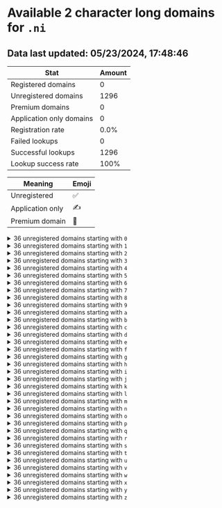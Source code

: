 # Available 2 character long domains for `.ni`

## Data last updated: 05/23/2024, 17:48:46

|Stat|Amount|
|--|--|
|Registered domains|0|
|Unregistered domains|1296|
|Premium domains|0|
|Application only domains|0|
|Registration rate|0.0%|
|Failed lookups|0|
|Successful lookups|1296|
|Lookup success rate|100%|


|Meaning|Emoji|
|--|--|
|Unregistered|:white_check_mark:|
|Application only|:writing_hand:|
|Premium domain|:gem:|

<details>
<summary>36 unregistered domains starting with <bold><code>0</code></bold></summary>

|Type|Domain|
|--|--|
|:white_check_mark:|`00.ni`|
|:white_check_mark:|`01.ni`|
|:white_check_mark:|`02.ni`|
|:white_check_mark:|`03.ni`|
|:white_check_mark:|`04.ni`|
|:white_check_mark:|`05.ni`|
|:white_check_mark:|`06.ni`|
|:white_check_mark:|`07.ni`|
|:white_check_mark:|`08.ni`|
|:white_check_mark:|`09.ni`|
|:white_check_mark:|`0a.ni`|
|:white_check_mark:|`0b.ni`|
|:white_check_mark:|`0c.ni`|
|:white_check_mark:|`0d.ni`|
|:white_check_mark:|`0e.ni`|
|:white_check_mark:|`0f.ni`|
|:white_check_mark:|`0g.ni`|
|:white_check_mark:|`0h.ni`|
|:white_check_mark:|`0i.ni`|
|:white_check_mark:|`0j.ni`|
|:white_check_mark:|`0k.ni`|
|:white_check_mark:|`0l.ni`|
|:white_check_mark:|`0m.ni`|
|:white_check_mark:|`0n.ni`|
|:white_check_mark:|`0o.ni`|
|:white_check_mark:|`0p.ni`|
|:white_check_mark:|`0q.ni`|
|:white_check_mark:|`0r.ni`|
|:white_check_mark:|`0s.ni`|
|:white_check_mark:|`0t.ni`|
|:white_check_mark:|`0u.ni`|
|:white_check_mark:|`0v.ni`|
|:white_check_mark:|`0w.ni`|
|:white_check_mark:|`0x.ni`|
|:white_check_mark:|`0y.ni`|
|:white_check_mark:|`0z.ni`|
</details>
<details>
<summary>36 unregistered domains starting with <bold><code>1</code></bold></summary>

|Type|Domain|
|--|--|
|:white_check_mark:|`10.ni`|
|:white_check_mark:|`11.ni`|
|:white_check_mark:|`12.ni`|
|:white_check_mark:|`13.ni`|
|:white_check_mark:|`14.ni`|
|:white_check_mark:|`15.ni`|
|:white_check_mark:|`16.ni`|
|:white_check_mark:|`17.ni`|
|:white_check_mark:|`18.ni`|
|:white_check_mark:|`19.ni`|
|:white_check_mark:|`1a.ni`|
|:white_check_mark:|`1b.ni`|
|:white_check_mark:|`1c.ni`|
|:white_check_mark:|`1d.ni`|
|:white_check_mark:|`1e.ni`|
|:white_check_mark:|`1f.ni`|
|:white_check_mark:|`1g.ni`|
|:white_check_mark:|`1h.ni`|
|:white_check_mark:|`1i.ni`|
|:white_check_mark:|`1j.ni`|
|:white_check_mark:|`1k.ni`|
|:white_check_mark:|`1l.ni`|
|:white_check_mark:|`1m.ni`|
|:white_check_mark:|`1n.ni`|
|:white_check_mark:|`1o.ni`|
|:white_check_mark:|`1p.ni`|
|:white_check_mark:|`1q.ni`|
|:white_check_mark:|`1r.ni`|
|:white_check_mark:|`1s.ni`|
|:white_check_mark:|`1t.ni`|
|:white_check_mark:|`1u.ni`|
|:white_check_mark:|`1v.ni`|
|:white_check_mark:|`1w.ni`|
|:white_check_mark:|`1x.ni`|
|:white_check_mark:|`1y.ni`|
|:white_check_mark:|`1z.ni`|
</details>
<details>
<summary>36 unregistered domains starting with <bold><code>2</code></bold></summary>

|Type|Domain|
|--|--|
|:white_check_mark:|`20.ni`|
|:white_check_mark:|`21.ni`|
|:white_check_mark:|`22.ni`|
|:white_check_mark:|`23.ni`|
|:white_check_mark:|`24.ni`|
|:white_check_mark:|`25.ni`|
|:white_check_mark:|`26.ni`|
|:white_check_mark:|`27.ni`|
|:white_check_mark:|`28.ni`|
|:white_check_mark:|`29.ni`|
|:white_check_mark:|`2a.ni`|
|:white_check_mark:|`2b.ni`|
|:white_check_mark:|`2c.ni`|
|:white_check_mark:|`2d.ni`|
|:white_check_mark:|`2e.ni`|
|:white_check_mark:|`2f.ni`|
|:white_check_mark:|`2g.ni`|
|:white_check_mark:|`2h.ni`|
|:white_check_mark:|`2i.ni`|
|:white_check_mark:|`2j.ni`|
|:white_check_mark:|`2k.ni`|
|:white_check_mark:|`2l.ni`|
|:white_check_mark:|`2m.ni`|
|:white_check_mark:|`2n.ni`|
|:white_check_mark:|`2o.ni`|
|:white_check_mark:|`2p.ni`|
|:white_check_mark:|`2q.ni`|
|:white_check_mark:|`2r.ni`|
|:white_check_mark:|`2s.ni`|
|:white_check_mark:|`2t.ni`|
|:white_check_mark:|`2u.ni`|
|:white_check_mark:|`2v.ni`|
|:white_check_mark:|`2w.ni`|
|:white_check_mark:|`2x.ni`|
|:white_check_mark:|`2y.ni`|
|:white_check_mark:|`2z.ni`|
</details>
<details>
<summary>36 unregistered domains starting with <bold><code>3</code></bold></summary>

|Type|Domain|
|--|--|
|:white_check_mark:|`30.ni`|
|:white_check_mark:|`31.ni`|
|:white_check_mark:|`32.ni`|
|:white_check_mark:|`33.ni`|
|:white_check_mark:|`34.ni`|
|:white_check_mark:|`35.ni`|
|:white_check_mark:|`36.ni`|
|:white_check_mark:|`37.ni`|
|:white_check_mark:|`38.ni`|
|:white_check_mark:|`39.ni`|
|:white_check_mark:|`3a.ni`|
|:white_check_mark:|`3b.ni`|
|:white_check_mark:|`3c.ni`|
|:white_check_mark:|`3d.ni`|
|:white_check_mark:|`3e.ni`|
|:white_check_mark:|`3f.ni`|
|:white_check_mark:|`3g.ni`|
|:white_check_mark:|`3h.ni`|
|:white_check_mark:|`3i.ni`|
|:white_check_mark:|`3j.ni`|
|:white_check_mark:|`3k.ni`|
|:white_check_mark:|`3l.ni`|
|:white_check_mark:|`3m.ni`|
|:white_check_mark:|`3n.ni`|
|:white_check_mark:|`3o.ni`|
|:white_check_mark:|`3p.ni`|
|:white_check_mark:|`3q.ni`|
|:white_check_mark:|`3r.ni`|
|:white_check_mark:|`3s.ni`|
|:white_check_mark:|`3t.ni`|
|:white_check_mark:|`3u.ni`|
|:white_check_mark:|`3v.ni`|
|:white_check_mark:|`3w.ni`|
|:white_check_mark:|`3x.ni`|
|:white_check_mark:|`3y.ni`|
|:white_check_mark:|`3z.ni`|
</details>
<details>
<summary>36 unregistered domains starting with <bold><code>4</code></bold></summary>

|Type|Domain|
|--|--|
|:white_check_mark:|`40.ni`|
|:white_check_mark:|`41.ni`|
|:white_check_mark:|`42.ni`|
|:white_check_mark:|`43.ni`|
|:white_check_mark:|`44.ni`|
|:white_check_mark:|`45.ni`|
|:white_check_mark:|`46.ni`|
|:white_check_mark:|`47.ni`|
|:white_check_mark:|`48.ni`|
|:white_check_mark:|`49.ni`|
|:white_check_mark:|`4a.ni`|
|:white_check_mark:|`4b.ni`|
|:white_check_mark:|`4c.ni`|
|:white_check_mark:|`4d.ni`|
|:white_check_mark:|`4e.ni`|
|:white_check_mark:|`4f.ni`|
|:white_check_mark:|`4g.ni`|
|:white_check_mark:|`4h.ni`|
|:white_check_mark:|`4i.ni`|
|:white_check_mark:|`4j.ni`|
|:white_check_mark:|`4k.ni`|
|:white_check_mark:|`4l.ni`|
|:white_check_mark:|`4m.ni`|
|:white_check_mark:|`4n.ni`|
|:white_check_mark:|`4o.ni`|
|:white_check_mark:|`4p.ni`|
|:white_check_mark:|`4q.ni`|
|:white_check_mark:|`4r.ni`|
|:white_check_mark:|`4s.ni`|
|:white_check_mark:|`4t.ni`|
|:white_check_mark:|`4u.ni`|
|:white_check_mark:|`4v.ni`|
|:white_check_mark:|`4w.ni`|
|:white_check_mark:|`4x.ni`|
|:white_check_mark:|`4y.ni`|
|:white_check_mark:|`4z.ni`|
</details>
<details>
<summary>36 unregistered domains starting with <bold><code>5</code></bold></summary>

|Type|Domain|
|--|--|
|:white_check_mark:|`50.ni`|
|:white_check_mark:|`51.ni`|
|:white_check_mark:|`52.ni`|
|:white_check_mark:|`53.ni`|
|:white_check_mark:|`54.ni`|
|:white_check_mark:|`55.ni`|
|:white_check_mark:|`56.ni`|
|:white_check_mark:|`57.ni`|
|:white_check_mark:|`58.ni`|
|:white_check_mark:|`59.ni`|
|:white_check_mark:|`5a.ni`|
|:white_check_mark:|`5b.ni`|
|:white_check_mark:|`5c.ni`|
|:white_check_mark:|`5d.ni`|
|:white_check_mark:|`5e.ni`|
|:white_check_mark:|`5f.ni`|
|:white_check_mark:|`5g.ni`|
|:white_check_mark:|`5h.ni`|
|:white_check_mark:|`5i.ni`|
|:white_check_mark:|`5j.ni`|
|:white_check_mark:|`5k.ni`|
|:white_check_mark:|`5l.ni`|
|:white_check_mark:|`5m.ni`|
|:white_check_mark:|`5n.ni`|
|:white_check_mark:|`5o.ni`|
|:white_check_mark:|`5p.ni`|
|:white_check_mark:|`5q.ni`|
|:white_check_mark:|`5r.ni`|
|:white_check_mark:|`5s.ni`|
|:white_check_mark:|`5t.ni`|
|:white_check_mark:|`5u.ni`|
|:white_check_mark:|`5v.ni`|
|:white_check_mark:|`5w.ni`|
|:white_check_mark:|`5x.ni`|
|:white_check_mark:|`5y.ni`|
|:white_check_mark:|`5z.ni`|
</details>
<details>
<summary>36 unregistered domains starting with <bold><code>6</code></bold></summary>

|Type|Domain|
|--|--|
|:white_check_mark:|`60.ni`|
|:white_check_mark:|`61.ni`|
|:white_check_mark:|`62.ni`|
|:white_check_mark:|`63.ni`|
|:white_check_mark:|`64.ni`|
|:white_check_mark:|`65.ni`|
|:white_check_mark:|`66.ni`|
|:white_check_mark:|`67.ni`|
|:white_check_mark:|`68.ni`|
|:white_check_mark:|`69.ni`|
|:white_check_mark:|`6a.ni`|
|:white_check_mark:|`6b.ni`|
|:white_check_mark:|`6c.ni`|
|:white_check_mark:|`6d.ni`|
|:white_check_mark:|`6e.ni`|
|:white_check_mark:|`6f.ni`|
|:white_check_mark:|`6g.ni`|
|:white_check_mark:|`6h.ni`|
|:white_check_mark:|`6i.ni`|
|:white_check_mark:|`6j.ni`|
|:white_check_mark:|`6k.ni`|
|:white_check_mark:|`6l.ni`|
|:white_check_mark:|`6m.ni`|
|:white_check_mark:|`6n.ni`|
|:white_check_mark:|`6o.ni`|
|:white_check_mark:|`6p.ni`|
|:white_check_mark:|`6q.ni`|
|:white_check_mark:|`6r.ni`|
|:white_check_mark:|`6s.ni`|
|:white_check_mark:|`6t.ni`|
|:white_check_mark:|`6u.ni`|
|:white_check_mark:|`6v.ni`|
|:white_check_mark:|`6w.ni`|
|:white_check_mark:|`6x.ni`|
|:white_check_mark:|`6y.ni`|
|:white_check_mark:|`6z.ni`|
</details>
<details>
<summary>36 unregistered domains starting with <bold><code>7</code></bold></summary>

|Type|Domain|
|--|--|
|:white_check_mark:|`70.ni`|
|:white_check_mark:|`71.ni`|
|:white_check_mark:|`72.ni`|
|:white_check_mark:|`73.ni`|
|:white_check_mark:|`74.ni`|
|:white_check_mark:|`75.ni`|
|:white_check_mark:|`76.ni`|
|:white_check_mark:|`77.ni`|
|:white_check_mark:|`78.ni`|
|:white_check_mark:|`79.ni`|
|:white_check_mark:|`7a.ni`|
|:white_check_mark:|`7b.ni`|
|:white_check_mark:|`7c.ni`|
|:white_check_mark:|`7d.ni`|
|:white_check_mark:|`7e.ni`|
|:white_check_mark:|`7f.ni`|
|:white_check_mark:|`7g.ni`|
|:white_check_mark:|`7h.ni`|
|:white_check_mark:|`7i.ni`|
|:white_check_mark:|`7j.ni`|
|:white_check_mark:|`7k.ni`|
|:white_check_mark:|`7l.ni`|
|:white_check_mark:|`7m.ni`|
|:white_check_mark:|`7n.ni`|
|:white_check_mark:|`7o.ni`|
|:white_check_mark:|`7p.ni`|
|:white_check_mark:|`7q.ni`|
|:white_check_mark:|`7r.ni`|
|:white_check_mark:|`7s.ni`|
|:white_check_mark:|`7t.ni`|
|:white_check_mark:|`7u.ni`|
|:white_check_mark:|`7v.ni`|
|:white_check_mark:|`7w.ni`|
|:white_check_mark:|`7x.ni`|
|:white_check_mark:|`7y.ni`|
|:white_check_mark:|`7z.ni`|
</details>
<details>
<summary>36 unregistered domains starting with <bold><code>8</code></bold></summary>

|Type|Domain|
|--|--|
|:white_check_mark:|`80.ni`|
|:white_check_mark:|`81.ni`|
|:white_check_mark:|`82.ni`|
|:white_check_mark:|`83.ni`|
|:white_check_mark:|`84.ni`|
|:white_check_mark:|`85.ni`|
|:white_check_mark:|`86.ni`|
|:white_check_mark:|`87.ni`|
|:white_check_mark:|`88.ni`|
|:white_check_mark:|`89.ni`|
|:white_check_mark:|`8a.ni`|
|:white_check_mark:|`8b.ni`|
|:white_check_mark:|`8c.ni`|
|:white_check_mark:|`8d.ni`|
|:white_check_mark:|`8e.ni`|
|:white_check_mark:|`8f.ni`|
|:white_check_mark:|`8g.ni`|
|:white_check_mark:|`8h.ni`|
|:white_check_mark:|`8i.ni`|
|:white_check_mark:|`8j.ni`|
|:white_check_mark:|`8k.ni`|
|:white_check_mark:|`8l.ni`|
|:white_check_mark:|`8m.ni`|
|:white_check_mark:|`8n.ni`|
|:white_check_mark:|`8o.ni`|
|:white_check_mark:|`8p.ni`|
|:white_check_mark:|`8q.ni`|
|:white_check_mark:|`8r.ni`|
|:white_check_mark:|`8s.ni`|
|:white_check_mark:|`8t.ni`|
|:white_check_mark:|`8u.ni`|
|:white_check_mark:|`8v.ni`|
|:white_check_mark:|`8w.ni`|
|:white_check_mark:|`8x.ni`|
|:white_check_mark:|`8y.ni`|
|:white_check_mark:|`8z.ni`|
</details>
<details>
<summary>36 unregistered domains starting with <bold><code>9</code></bold></summary>

|Type|Domain|
|--|--|
|:white_check_mark:|`90.ni`|
|:white_check_mark:|`91.ni`|
|:white_check_mark:|`92.ni`|
|:white_check_mark:|`93.ni`|
|:white_check_mark:|`94.ni`|
|:white_check_mark:|`95.ni`|
|:white_check_mark:|`96.ni`|
|:white_check_mark:|`97.ni`|
|:white_check_mark:|`98.ni`|
|:white_check_mark:|`99.ni`|
|:white_check_mark:|`9a.ni`|
|:white_check_mark:|`9b.ni`|
|:white_check_mark:|`9c.ni`|
|:white_check_mark:|`9d.ni`|
|:white_check_mark:|`9e.ni`|
|:white_check_mark:|`9f.ni`|
|:white_check_mark:|`9g.ni`|
|:white_check_mark:|`9h.ni`|
|:white_check_mark:|`9i.ni`|
|:white_check_mark:|`9j.ni`|
|:white_check_mark:|`9k.ni`|
|:white_check_mark:|`9l.ni`|
|:white_check_mark:|`9m.ni`|
|:white_check_mark:|`9n.ni`|
|:white_check_mark:|`9o.ni`|
|:white_check_mark:|`9p.ni`|
|:white_check_mark:|`9q.ni`|
|:white_check_mark:|`9r.ni`|
|:white_check_mark:|`9s.ni`|
|:white_check_mark:|`9t.ni`|
|:white_check_mark:|`9u.ni`|
|:white_check_mark:|`9v.ni`|
|:white_check_mark:|`9w.ni`|
|:white_check_mark:|`9x.ni`|
|:white_check_mark:|`9y.ni`|
|:white_check_mark:|`9z.ni`|
</details>
<details>
<summary>36 unregistered domains starting with <bold><code>a</code></bold></summary>

|Type|Domain|
|--|--|
|:white_check_mark:|`a0.ni`|
|:white_check_mark:|`a1.ni`|
|:white_check_mark:|`a2.ni`|
|:white_check_mark:|`a3.ni`|
|:white_check_mark:|`a4.ni`|
|:white_check_mark:|`a5.ni`|
|:white_check_mark:|`a6.ni`|
|:white_check_mark:|`a7.ni`|
|:white_check_mark:|`a8.ni`|
|:white_check_mark:|`a9.ni`|
|:white_check_mark:|`aa.ni`|
|:white_check_mark:|`ab.ni`|
|:white_check_mark:|`ac.ni`|
|:white_check_mark:|`ad.ni`|
|:white_check_mark:|`ae.ni`|
|:white_check_mark:|`af.ni`|
|:white_check_mark:|`ag.ni`|
|:white_check_mark:|`ah.ni`|
|:white_check_mark:|`ai.ni`|
|:white_check_mark:|`aj.ni`|
|:white_check_mark:|`ak.ni`|
|:white_check_mark:|`al.ni`|
|:white_check_mark:|`am.ni`|
|:white_check_mark:|`an.ni`|
|:white_check_mark:|`ao.ni`|
|:white_check_mark:|`ap.ni`|
|:white_check_mark:|`aq.ni`|
|:white_check_mark:|`ar.ni`|
|:white_check_mark:|`as.ni`|
|:white_check_mark:|`at.ni`|
|:white_check_mark:|`au.ni`|
|:white_check_mark:|`av.ni`|
|:white_check_mark:|`aw.ni`|
|:white_check_mark:|`ax.ni`|
|:white_check_mark:|`ay.ni`|
|:white_check_mark:|`az.ni`|
</details>
<details>
<summary>36 unregistered domains starting with <bold><code>b</code></bold></summary>

|Type|Domain|
|--|--|
|:white_check_mark:|`b0.ni`|
|:white_check_mark:|`b1.ni`|
|:white_check_mark:|`b2.ni`|
|:white_check_mark:|`b3.ni`|
|:white_check_mark:|`b4.ni`|
|:white_check_mark:|`b5.ni`|
|:white_check_mark:|`b6.ni`|
|:white_check_mark:|`b7.ni`|
|:white_check_mark:|`b8.ni`|
|:white_check_mark:|`b9.ni`|
|:white_check_mark:|`ba.ni`|
|:white_check_mark:|`bb.ni`|
|:white_check_mark:|`bc.ni`|
|:white_check_mark:|`bd.ni`|
|:white_check_mark:|`be.ni`|
|:white_check_mark:|`bf.ni`|
|:white_check_mark:|`bg.ni`|
|:white_check_mark:|`bh.ni`|
|:white_check_mark:|`bi.ni`|
|:white_check_mark:|`bj.ni`|
|:white_check_mark:|`bk.ni`|
|:white_check_mark:|`bl.ni`|
|:white_check_mark:|`bm.ni`|
|:white_check_mark:|`bn.ni`|
|:white_check_mark:|`bo.ni`|
|:white_check_mark:|`bp.ni`|
|:white_check_mark:|`bq.ni`|
|:white_check_mark:|`br.ni`|
|:white_check_mark:|`bs.ni`|
|:white_check_mark:|`bt.ni`|
|:white_check_mark:|`bu.ni`|
|:white_check_mark:|`bv.ni`|
|:white_check_mark:|`bw.ni`|
|:white_check_mark:|`bx.ni`|
|:white_check_mark:|`by.ni`|
|:white_check_mark:|`bz.ni`|
</details>
<details>
<summary>36 unregistered domains starting with <bold><code>c</code></bold></summary>

|Type|Domain|
|--|--|
|:white_check_mark:|`c0.ni`|
|:white_check_mark:|`c1.ni`|
|:white_check_mark:|`c2.ni`|
|:white_check_mark:|`c3.ni`|
|:white_check_mark:|`c4.ni`|
|:white_check_mark:|`c5.ni`|
|:white_check_mark:|`c6.ni`|
|:white_check_mark:|`c7.ni`|
|:white_check_mark:|`c8.ni`|
|:white_check_mark:|`c9.ni`|
|:white_check_mark:|`ca.ni`|
|:white_check_mark:|`cb.ni`|
|:white_check_mark:|`cc.ni`|
|:white_check_mark:|`cd.ni`|
|:white_check_mark:|`ce.ni`|
|:white_check_mark:|`cf.ni`|
|:white_check_mark:|`cg.ni`|
|:white_check_mark:|`ch.ni`|
|:white_check_mark:|`ci.ni`|
|:white_check_mark:|`cj.ni`|
|:white_check_mark:|`ck.ni`|
|:white_check_mark:|`cl.ni`|
|:white_check_mark:|`cm.ni`|
|:white_check_mark:|`cn.ni`|
|:white_check_mark:|`co.ni`|
|:white_check_mark:|`cp.ni`|
|:white_check_mark:|`cq.ni`|
|:white_check_mark:|`cr.ni`|
|:white_check_mark:|`cs.ni`|
|:white_check_mark:|`ct.ni`|
|:white_check_mark:|`cu.ni`|
|:white_check_mark:|`cv.ni`|
|:white_check_mark:|`cw.ni`|
|:white_check_mark:|`cx.ni`|
|:white_check_mark:|`cy.ni`|
|:white_check_mark:|`cz.ni`|
</details>
<details>
<summary>36 unregistered domains starting with <bold><code>d</code></bold></summary>

|Type|Domain|
|--|--|
|:white_check_mark:|`d0.ni`|
|:white_check_mark:|`d1.ni`|
|:white_check_mark:|`d2.ni`|
|:white_check_mark:|`d3.ni`|
|:white_check_mark:|`d4.ni`|
|:white_check_mark:|`d5.ni`|
|:white_check_mark:|`d6.ni`|
|:white_check_mark:|`d7.ni`|
|:white_check_mark:|`d8.ni`|
|:white_check_mark:|`d9.ni`|
|:white_check_mark:|`da.ni`|
|:white_check_mark:|`db.ni`|
|:white_check_mark:|`dc.ni`|
|:white_check_mark:|`dd.ni`|
|:white_check_mark:|`de.ni`|
|:white_check_mark:|`df.ni`|
|:white_check_mark:|`dg.ni`|
|:white_check_mark:|`dh.ni`|
|:white_check_mark:|`di.ni`|
|:white_check_mark:|`dj.ni`|
|:white_check_mark:|`dk.ni`|
|:white_check_mark:|`dl.ni`|
|:white_check_mark:|`dm.ni`|
|:white_check_mark:|`dn.ni`|
|:white_check_mark:|`do.ni`|
|:white_check_mark:|`dp.ni`|
|:white_check_mark:|`dq.ni`|
|:white_check_mark:|`dr.ni`|
|:white_check_mark:|`ds.ni`|
|:white_check_mark:|`dt.ni`|
|:white_check_mark:|`du.ni`|
|:white_check_mark:|`dv.ni`|
|:white_check_mark:|`dw.ni`|
|:white_check_mark:|`dx.ni`|
|:white_check_mark:|`dy.ni`|
|:white_check_mark:|`dz.ni`|
</details>
<details>
<summary>36 unregistered domains starting with <bold><code>e</code></bold></summary>

|Type|Domain|
|--|--|
|:white_check_mark:|`e0.ni`|
|:white_check_mark:|`e1.ni`|
|:white_check_mark:|`e2.ni`|
|:white_check_mark:|`e3.ni`|
|:white_check_mark:|`e4.ni`|
|:white_check_mark:|`e5.ni`|
|:white_check_mark:|`e6.ni`|
|:white_check_mark:|`e7.ni`|
|:white_check_mark:|`e8.ni`|
|:white_check_mark:|`e9.ni`|
|:white_check_mark:|`ea.ni`|
|:white_check_mark:|`eb.ni`|
|:white_check_mark:|`ec.ni`|
|:white_check_mark:|`ed.ni`|
|:white_check_mark:|`ee.ni`|
|:white_check_mark:|`ef.ni`|
|:white_check_mark:|`eg.ni`|
|:white_check_mark:|`eh.ni`|
|:white_check_mark:|`ei.ni`|
|:white_check_mark:|`ej.ni`|
|:white_check_mark:|`ek.ni`|
|:white_check_mark:|`el.ni`|
|:white_check_mark:|`em.ni`|
|:white_check_mark:|`en.ni`|
|:white_check_mark:|`eo.ni`|
|:white_check_mark:|`ep.ni`|
|:white_check_mark:|`eq.ni`|
|:white_check_mark:|`er.ni`|
|:white_check_mark:|`es.ni`|
|:white_check_mark:|`et.ni`|
|:white_check_mark:|`eu.ni`|
|:white_check_mark:|`ev.ni`|
|:white_check_mark:|`ew.ni`|
|:white_check_mark:|`ex.ni`|
|:white_check_mark:|`ey.ni`|
|:white_check_mark:|`ez.ni`|
</details>
<details>
<summary>36 unregistered domains starting with <bold><code>f</code></bold></summary>

|Type|Domain|
|--|--|
|:white_check_mark:|`f0.ni`|
|:white_check_mark:|`f1.ni`|
|:white_check_mark:|`f2.ni`|
|:white_check_mark:|`f3.ni`|
|:white_check_mark:|`f4.ni`|
|:white_check_mark:|`f5.ni`|
|:white_check_mark:|`f6.ni`|
|:white_check_mark:|`f7.ni`|
|:white_check_mark:|`f8.ni`|
|:white_check_mark:|`f9.ni`|
|:white_check_mark:|`fa.ni`|
|:white_check_mark:|`fb.ni`|
|:white_check_mark:|`fc.ni`|
|:white_check_mark:|`fd.ni`|
|:white_check_mark:|`fe.ni`|
|:white_check_mark:|`ff.ni`|
|:white_check_mark:|`fg.ni`|
|:white_check_mark:|`fh.ni`|
|:white_check_mark:|`fi.ni`|
|:white_check_mark:|`fj.ni`|
|:white_check_mark:|`fk.ni`|
|:white_check_mark:|`fl.ni`|
|:white_check_mark:|`fm.ni`|
|:white_check_mark:|`fn.ni`|
|:white_check_mark:|`fo.ni`|
|:white_check_mark:|`fp.ni`|
|:white_check_mark:|`fq.ni`|
|:white_check_mark:|`fr.ni`|
|:white_check_mark:|`fs.ni`|
|:white_check_mark:|`ft.ni`|
|:white_check_mark:|`fu.ni`|
|:white_check_mark:|`fv.ni`|
|:white_check_mark:|`fw.ni`|
|:white_check_mark:|`fx.ni`|
|:white_check_mark:|`fy.ni`|
|:white_check_mark:|`fz.ni`|
</details>
<details>
<summary>36 unregistered domains starting with <bold><code>g</code></bold></summary>

|Type|Domain|
|--|--|
|:white_check_mark:|`g0.ni`|
|:white_check_mark:|`g1.ni`|
|:white_check_mark:|`g2.ni`|
|:white_check_mark:|`g3.ni`|
|:white_check_mark:|`g4.ni`|
|:white_check_mark:|`g5.ni`|
|:white_check_mark:|`g6.ni`|
|:white_check_mark:|`g7.ni`|
|:white_check_mark:|`g8.ni`|
|:white_check_mark:|`g9.ni`|
|:white_check_mark:|`ga.ni`|
|:white_check_mark:|`gb.ni`|
|:white_check_mark:|`gc.ni`|
|:white_check_mark:|`gd.ni`|
|:white_check_mark:|`ge.ni`|
|:white_check_mark:|`gf.ni`|
|:white_check_mark:|`gg.ni`|
|:white_check_mark:|`gh.ni`|
|:white_check_mark:|`gi.ni`|
|:white_check_mark:|`gj.ni`|
|:white_check_mark:|`gk.ni`|
|:white_check_mark:|`gl.ni`|
|:white_check_mark:|`gm.ni`|
|:white_check_mark:|`gn.ni`|
|:white_check_mark:|`go.ni`|
|:white_check_mark:|`gp.ni`|
|:white_check_mark:|`gq.ni`|
|:white_check_mark:|`gr.ni`|
|:white_check_mark:|`gs.ni`|
|:white_check_mark:|`gt.ni`|
|:white_check_mark:|`gu.ni`|
|:white_check_mark:|`gv.ni`|
|:white_check_mark:|`gw.ni`|
|:white_check_mark:|`gx.ni`|
|:white_check_mark:|`gy.ni`|
|:white_check_mark:|`gz.ni`|
</details>
<details>
<summary>36 unregistered domains starting with <bold><code>h</code></bold></summary>

|Type|Domain|
|--|--|
|:white_check_mark:|`h0.ni`|
|:white_check_mark:|`h1.ni`|
|:white_check_mark:|`h2.ni`|
|:white_check_mark:|`h3.ni`|
|:white_check_mark:|`h4.ni`|
|:white_check_mark:|`h5.ni`|
|:white_check_mark:|`h6.ni`|
|:white_check_mark:|`h7.ni`|
|:white_check_mark:|`h8.ni`|
|:white_check_mark:|`h9.ni`|
|:white_check_mark:|`ha.ni`|
|:white_check_mark:|`hb.ni`|
|:white_check_mark:|`hc.ni`|
|:white_check_mark:|`hd.ni`|
|:white_check_mark:|`he.ni`|
|:white_check_mark:|`hf.ni`|
|:white_check_mark:|`hg.ni`|
|:white_check_mark:|`hh.ni`|
|:white_check_mark:|`hi.ni`|
|:white_check_mark:|`hj.ni`|
|:white_check_mark:|`hk.ni`|
|:white_check_mark:|`hl.ni`|
|:white_check_mark:|`hm.ni`|
|:white_check_mark:|`hn.ni`|
|:white_check_mark:|`ho.ni`|
|:white_check_mark:|`hp.ni`|
|:white_check_mark:|`hq.ni`|
|:white_check_mark:|`hr.ni`|
|:white_check_mark:|`hs.ni`|
|:white_check_mark:|`ht.ni`|
|:white_check_mark:|`hu.ni`|
|:white_check_mark:|`hv.ni`|
|:white_check_mark:|`hw.ni`|
|:white_check_mark:|`hx.ni`|
|:white_check_mark:|`hy.ni`|
|:white_check_mark:|`hz.ni`|
</details>
<details>
<summary>36 unregistered domains starting with <bold><code>i</code></bold></summary>

|Type|Domain|
|--|--|
|:white_check_mark:|`i0.ni`|
|:white_check_mark:|`i1.ni`|
|:white_check_mark:|`i2.ni`|
|:white_check_mark:|`i3.ni`|
|:white_check_mark:|`i4.ni`|
|:white_check_mark:|`i5.ni`|
|:white_check_mark:|`i6.ni`|
|:white_check_mark:|`i7.ni`|
|:white_check_mark:|`i8.ni`|
|:white_check_mark:|`i9.ni`|
|:white_check_mark:|`ia.ni`|
|:white_check_mark:|`ib.ni`|
|:white_check_mark:|`ic.ni`|
|:white_check_mark:|`id.ni`|
|:white_check_mark:|`ie.ni`|
|:white_check_mark:|`if.ni`|
|:white_check_mark:|`ig.ni`|
|:white_check_mark:|`ih.ni`|
|:white_check_mark:|`ii.ni`|
|:white_check_mark:|`ij.ni`|
|:white_check_mark:|`ik.ni`|
|:white_check_mark:|`il.ni`|
|:white_check_mark:|`im.ni`|
|:white_check_mark:|`in.ni`|
|:white_check_mark:|`io.ni`|
|:white_check_mark:|`ip.ni`|
|:white_check_mark:|`iq.ni`|
|:white_check_mark:|`ir.ni`|
|:white_check_mark:|`is.ni`|
|:white_check_mark:|`it.ni`|
|:white_check_mark:|`iu.ni`|
|:white_check_mark:|`iv.ni`|
|:white_check_mark:|`iw.ni`|
|:white_check_mark:|`ix.ni`|
|:white_check_mark:|`iy.ni`|
|:white_check_mark:|`iz.ni`|
</details>
<details>
<summary>36 unregistered domains starting with <bold><code>j</code></bold></summary>

|Type|Domain|
|--|--|
|:white_check_mark:|`j0.ni`|
|:white_check_mark:|`j1.ni`|
|:white_check_mark:|`j2.ni`|
|:white_check_mark:|`j3.ni`|
|:white_check_mark:|`j4.ni`|
|:white_check_mark:|`j5.ni`|
|:white_check_mark:|`j6.ni`|
|:white_check_mark:|`j7.ni`|
|:white_check_mark:|`j8.ni`|
|:white_check_mark:|`j9.ni`|
|:white_check_mark:|`ja.ni`|
|:white_check_mark:|`jb.ni`|
|:white_check_mark:|`jc.ni`|
|:white_check_mark:|`jd.ni`|
|:white_check_mark:|`je.ni`|
|:white_check_mark:|`jf.ni`|
|:white_check_mark:|`jg.ni`|
|:white_check_mark:|`jh.ni`|
|:white_check_mark:|`ji.ni`|
|:white_check_mark:|`jj.ni`|
|:white_check_mark:|`jk.ni`|
|:white_check_mark:|`jl.ni`|
|:white_check_mark:|`jm.ni`|
|:white_check_mark:|`jn.ni`|
|:white_check_mark:|`jo.ni`|
|:white_check_mark:|`jp.ni`|
|:white_check_mark:|`jq.ni`|
|:white_check_mark:|`jr.ni`|
|:white_check_mark:|`js.ni`|
|:white_check_mark:|`jt.ni`|
|:white_check_mark:|`ju.ni`|
|:white_check_mark:|`jv.ni`|
|:white_check_mark:|`jw.ni`|
|:white_check_mark:|`jx.ni`|
|:white_check_mark:|`jy.ni`|
|:white_check_mark:|`jz.ni`|
</details>
<details>
<summary>36 unregistered domains starting with <bold><code>k</code></bold></summary>

|Type|Domain|
|--|--|
|:white_check_mark:|`k0.ni`|
|:white_check_mark:|`k1.ni`|
|:white_check_mark:|`k2.ni`|
|:white_check_mark:|`k3.ni`|
|:white_check_mark:|`k4.ni`|
|:white_check_mark:|`k5.ni`|
|:white_check_mark:|`k6.ni`|
|:white_check_mark:|`k7.ni`|
|:white_check_mark:|`k8.ni`|
|:white_check_mark:|`k9.ni`|
|:white_check_mark:|`ka.ni`|
|:white_check_mark:|`kb.ni`|
|:white_check_mark:|`kc.ni`|
|:white_check_mark:|`kd.ni`|
|:white_check_mark:|`ke.ni`|
|:white_check_mark:|`kf.ni`|
|:white_check_mark:|`kg.ni`|
|:white_check_mark:|`kh.ni`|
|:white_check_mark:|`ki.ni`|
|:white_check_mark:|`kj.ni`|
|:white_check_mark:|`kk.ni`|
|:white_check_mark:|`kl.ni`|
|:white_check_mark:|`km.ni`|
|:white_check_mark:|`kn.ni`|
|:white_check_mark:|`ko.ni`|
|:white_check_mark:|`kp.ni`|
|:white_check_mark:|`kq.ni`|
|:white_check_mark:|`kr.ni`|
|:white_check_mark:|`ks.ni`|
|:white_check_mark:|`kt.ni`|
|:white_check_mark:|`ku.ni`|
|:white_check_mark:|`kv.ni`|
|:white_check_mark:|`kw.ni`|
|:white_check_mark:|`kx.ni`|
|:white_check_mark:|`ky.ni`|
|:white_check_mark:|`kz.ni`|
</details>
<details>
<summary>36 unregistered domains starting with <bold><code>l</code></bold></summary>

|Type|Domain|
|--|--|
|:white_check_mark:|`l0.ni`|
|:white_check_mark:|`l1.ni`|
|:white_check_mark:|`l2.ni`|
|:white_check_mark:|`l3.ni`|
|:white_check_mark:|`l4.ni`|
|:white_check_mark:|`l5.ni`|
|:white_check_mark:|`l6.ni`|
|:white_check_mark:|`l7.ni`|
|:white_check_mark:|`l8.ni`|
|:white_check_mark:|`l9.ni`|
|:white_check_mark:|`la.ni`|
|:white_check_mark:|`lb.ni`|
|:white_check_mark:|`lc.ni`|
|:white_check_mark:|`ld.ni`|
|:white_check_mark:|`le.ni`|
|:white_check_mark:|`lf.ni`|
|:white_check_mark:|`lg.ni`|
|:white_check_mark:|`lh.ni`|
|:white_check_mark:|`li.ni`|
|:white_check_mark:|`lj.ni`|
|:white_check_mark:|`lk.ni`|
|:white_check_mark:|`ll.ni`|
|:white_check_mark:|`lm.ni`|
|:white_check_mark:|`ln.ni`|
|:white_check_mark:|`lo.ni`|
|:white_check_mark:|`lp.ni`|
|:white_check_mark:|`lq.ni`|
|:white_check_mark:|`lr.ni`|
|:white_check_mark:|`ls.ni`|
|:white_check_mark:|`lt.ni`|
|:white_check_mark:|`lu.ni`|
|:white_check_mark:|`lv.ni`|
|:white_check_mark:|`lw.ni`|
|:white_check_mark:|`lx.ni`|
|:white_check_mark:|`ly.ni`|
|:white_check_mark:|`lz.ni`|
</details>
<details>
<summary>36 unregistered domains starting with <bold><code>m</code></bold></summary>

|Type|Domain|
|--|--|
|:white_check_mark:|`m0.ni`|
|:white_check_mark:|`m1.ni`|
|:white_check_mark:|`m2.ni`|
|:white_check_mark:|`m3.ni`|
|:white_check_mark:|`m4.ni`|
|:white_check_mark:|`m5.ni`|
|:white_check_mark:|`m6.ni`|
|:white_check_mark:|`m7.ni`|
|:white_check_mark:|`m8.ni`|
|:white_check_mark:|`m9.ni`|
|:white_check_mark:|`ma.ni`|
|:white_check_mark:|`mb.ni`|
|:white_check_mark:|`mc.ni`|
|:white_check_mark:|`md.ni`|
|:white_check_mark:|`me.ni`|
|:white_check_mark:|`mf.ni`|
|:white_check_mark:|`mg.ni`|
|:white_check_mark:|`mh.ni`|
|:white_check_mark:|`mi.ni`|
|:white_check_mark:|`mj.ni`|
|:white_check_mark:|`mk.ni`|
|:white_check_mark:|`ml.ni`|
|:white_check_mark:|`mm.ni`|
|:white_check_mark:|`mn.ni`|
|:white_check_mark:|`mo.ni`|
|:white_check_mark:|`mp.ni`|
|:white_check_mark:|`mq.ni`|
|:white_check_mark:|`mr.ni`|
|:white_check_mark:|`ms.ni`|
|:white_check_mark:|`mt.ni`|
|:white_check_mark:|`mu.ni`|
|:white_check_mark:|`mv.ni`|
|:white_check_mark:|`mw.ni`|
|:white_check_mark:|`mx.ni`|
|:white_check_mark:|`my.ni`|
|:white_check_mark:|`mz.ni`|
</details>
<details>
<summary>36 unregistered domains starting with <bold><code>n</code></bold></summary>

|Type|Domain|
|--|--|
|:white_check_mark:|`n0.ni`|
|:white_check_mark:|`n1.ni`|
|:white_check_mark:|`n2.ni`|
|:white_check_mark:|`n3.ni`|
|:white_check_mark:|`n4.ni`|
|:white_check_mark:|`n5.ni`|
|:white_check_mark:|`n6.ni`|
|:white_check_mark:|`n7.ni`|
|:white_check_mark:|`n8.ni`|
|:white_check_mark:|`n9.ni`|
|:white_check_mark:|`na.ni`|
|:white_check_mark:|`nb.ni`|
|:white_check_mark:|`nc.ni`|
|:white_check_mark:|`nd.ni`|
|:white_check_mark:|`ne.ni`|
|:white_check_mark:|`nf.ni`|
|:white_check_mark:|`ng.ni`|
|:white_check_mark:|`nh.ni`|
|:white_check_mark:|`ni.ni`|
|:white_check_mark:|`nj.ni`|
|:white_check_mark:|`nk.ni`|
|:white_check_mark:|`nl.ni`|
|:white_check_mark:|`nm.ni`|
|:white_check_mark:|`nn.ni`|
|:white_check_mark:|`no.ni`|
|:white_check_mark:|`np.ni`|
|:white_check_mark:|`nq.ni`|
|:white_check_mark:|`nr.ni`|
|:white_check_mark:|`ns.ni`|
|:white_check_mark:|`nt.ni`|
|:white_check_mark:|`nu.ni`|
|:white_check_mark:|`nv.ni`|
|:white_check_mark:|`nw.ni`|
|:white_check_mark:|`nx.ni`|
|:white_check_mark:|`ny.ni`|
|:white_check_mark:|`nz.ni`|
</details>
<details>
<summary>36 unregistered domains starting with <bold><code>o</code></bold></summary>

|Type|Domain|
|--|--|
|:white_check_mark:|`o0.ni`|
|:white_check_mark:|`o1.ni`|
|:white_check_mark:|`o2.ni`|
|:white_check_mark:|`o3.ni`|
|:white_check_mark:|`o4.ni`|
|:white_check_mark:|`o5.ni`|
|:white_check_mark:|`o6.ni`|
|:white_check_mark:|`o7.ni`|
|:white_check_mark:|`o8.ni`|
|:white_check_mark:|`o9.ni`|
|:white_check_mark:|`oa.ni`|
|:white_check_mark:|`ob.ni`|
|:white_check_mark:|`oc.ni`|
|:white_check_mark:|`od.ni`|
|:white_check_mark:|`oe.ni`|
|:white_check_mark:|`of.ni`|
|:white_check_mark:|`og.ni`|
|:white_check_mark:|`oh.ni`|
|:white_check_mark:|`oi.ni`|
|:white_check_mark:|`oj.ni`|
|:white_check_mark:|`ok.ni`|
|:white_check_mark:|`ol.ni`|
|:white_check_mark:|`om.ni`|
|:white_check_mark:|`on.ni`|
|:white_check_mark:|`oo.ni`|
|:white_check_mark:|`op.ni`|
|:white_check_mark:|`oq.ni`|
|:white_check_mark:|`or.ni`|
|:white_check_mark:|`os.ni`|
|:white_check_mark:|`ot.ni`|
|:white_check_mark:|`ou.ni`|
|:white_check_mark:|`ov.ni`|
|:white_check_mark:|`ow.ni`|
|:white_check_mark:|`ox.ni`|
|:white_check_mark:|`oy.ni`|
|:white_check_mark:|`oz.ni`|
</details>
<details>
<summary>36 unregistered domains starting with <bold><code>p</code></bold></summary>

|Type|Domain|
|--|--|
|:white_check_mark:|`p0.ni`|
|:white_check_mark:|`p1.ni`|
|:white_check_mark:|`p2.ni`|
|:white_check_mark:|`p3.ni`|
|:white_check_mark:|`p4.ni`|
|:white_check_mark:|`p5.ni`|
|:white_check_mark:|`p6.ni`|
|:white_check_mark:|`p7.ni`|
|:white_check_mark:|`p8.ni`|
|:white_check_mark:|`p9.ni`|
|:white_check_mark:|`pa.ni`|
|:white_check_mark:|`pb.ni`|
|:white_check_mark:|`pc.ni`|
|:white_check_mark:|`pd.ni`|
|:white_check_mark:|`pe.ni`|
|:white_check_mark:|`pf.ni`|
|:white_check_mark:|`pg.ni`|
|:white_check_mark:|`ph.ni`|
|:white_check_mark:|`pi.ni`|
|:white_check_mark:|`pj.ni`|
|:white_check_mark:|`pk.ni`|
|:white_check_mark:|`pl.ni`|
|:white_check_mark:|`pm.ni`|
|:white_check_mark:|`pn.ni`|
|:white_check_mark:|`po.ni`|
|:white_check_mark:|`pp.ni`|
|:white_check_mark:|`pq.ni`|
|:white_check_mark:|`pr.ni`|
|:white_check_mark:|`ps.ni`|
|:white_check_mark:|`pt.ni`|
|:white_check_mark:|`pu.ni`|
|:white_check_mark:|`pv.ni`|
|:white_check_mark:|`pw.ni`|
|:white_check_mark:|`px.ni`|
|:white_check_mark:|`py.ni`|
|:white_check_mark:|`pz.ni`|
</details>
<details>
<summary>36 unregistered domains starting with <bold><code>q</code></bold></summary>

|Type|Domain|
|--|--|
|:white_check_mark:|`q0.ni`|
|:white_check_mark:|`q1.ni`|
|:white_check_mark:|`q2.ni`|
|:white_check_mark:|`q3.ni`|
|:white_check_mark:|`q4.ni`|
|:white_check_mark:|`q5.ni`|
|:white_check_mark:|`q6.ni`|
|:white_check_mark:|`q7.ni`|
|:white_check_mark:|`q8.ni`|
|:white_check_mark:|`q9.ni`|
|:white_check_mark:|`qa.ni`|
|:white_check_mark:|`qb.ni`|
|:white_check_mark:|`qc.ni`|
|:white_check_mark:|`qd.ni`|
|:white_check_mark:|`qe.ni`|
|:white_check_mark:|`qf.ni`|
|:white_check_mark:|`qg.ni`|
|:white_check_mark:|`qh.ni`|
|:white_check_mark:|`qi.ni`|
|:white_check_mark:|`qj.ni`|
|:white_check_mark:|`qk.ni`|
|:white_check_mark:|`ql.ni`|
|:white_check_mark:|`qm.ni`|
|:white_check_mark:|`qn.ni`|
|:white_check_mark:|`qo.ni`|
|:white_check_mark:|`qp.ni`|
|:white_check_mark:|`qq.ni`|
|:white_check_mark:|`qr.ni`|
|:white_check_mark:|`qs.ni`|
|:white_check_mark:|`qt.ni`|
|:white_check_mark:|`qu.ni`|
|:white_check_mark:|`qv.ni`|
|:white_check_mark:|`qw.ni`|
|:white_check_mark:|`qx.ni`|
|:white_check_mark:|`qy.ni`|
|:white_check_mark:|`qz.ni`|
</details>
<details>
<summary>36 unregistered domains starting with <bold><code>r</code></bold></summary>

|Type|Domain|
|--|--|
|:white_check_mark:|`r0.ni`|
|:white_check_mark:|`r1.ni`|
|:white_check_mark:|`r2.ni`|
|:white_check_mark:|`r3.ni`|
|:white_check_mark:|`r4.ni`|
|:white_check_mark:|`r5.ni`|
|:white_check_mark:|`r6.ni`|
|:white_check_mark:|`r7.ni`|
|:white_check_mark:|`r8.ni`|
|:white_check_mark:|`r9.ni`|
|:white_check_mark:|`ra.ni`|
|:white_check_mark:|`rb.ni`|
|:white_check_mark:|`rc.ni`|
|:white_check_mark:|`rd.ni`|
|:white_check_mark:|`re.ni`|
|:white_check_mark:|`rf.ni`|
|:white_check_mark:|`rg.ni`|
|:white_check_mark:|`rh.ni`|
|:white_check_mark:|`ri.ni`|
|:white_check_mark:|`rj.ni`|
|:white_check_mark:|`rk.ni`|
|:white_check_mark:|`rl.ni`|
|:white_check_mark:|`rm.ni`|
|:white_check_mark:|`rn.ni`|
|:white_check_mark:|`ro.ni`|
|:white_check_mark:|`rp.ni`|
|:white_check_mark:|`rq.ni`|
|:white_check_mark:|`rr.ni`|
|:white_check_mark:|`rs.ni`|
|:white_check_mark:|`rt.ni`|
|:white_check_mark:|`ru.ni`|
|:white_check_mark:|`rv.ni`|
|:white_check_mark:|`rw.ni`|
|:white_check_mark:|`rx.ni`|
|:white_check_mark:|`ry.ni`|
|:white_check_mark:|`rz.ni`|
</details>
<details>
<summary>36 unregistered domains starting with <bold><code>s</code></bold></summary>

|Type|Domain|
|--|--|
|:white_check_mark:|`s0.ni`|
|:white_check_mark:|`s1.ni`|
|:white_check_mark:|`s2.ni`|
|:white_check_mark:|`s3.ni`|
|:white_check_mark:|`s4.ni`|
|:white_check_mark:|`s5.ni`|
|:white_check_mark:|`s6.ni`|
|:white_check_mark:|`s7.ni`|
|:white_check_mark:|`s8.ni`|
|:white_check_mark:|`s9.ni`|
|:white_check_mark:|`sa.ni`|
|:white_check_mark:|`sb.ni`|
|:white_check_mark:|`sc.ni`|
|:white_check_mark:|`sd.ni`|
|:white_check_mark:|`se.ni`|
|:white_check_mark:|`sf.ni`|
|:white_check_mark:|`sg.ni`|
|:white_check_mark:|`sh.ni`|
|:white_check_mark:|`si.ni`|
|:white_check_mark:|`sj.ni`|
|:white_check_mark:|`sk.ni`|
|:white_check_mark:|`sl.ni`|
|:white_check_mark:|`sm.ni`|
|:white_check_mark:|`sn.ni`|
|:white_check_mark:|`so.ni`|
|:white_check_mark:|`sp.ni`|
|:white_check_mark:|`sq.ni`|
|:white_check_mark:|`sr.ni`|
|:white_check_mark:|`ss.ni`|
|:white_check_mark:|`st.ni`|
|:white_check_mark:|`su.ni`|
|:white_check_mark:|`sv.ni`|
|:white_check_mark:|`sw.ni`|
|:white_check_mark:|`sx.ni`|
|:white_check_mark:|`sy.ni`|
|:white_check_mark:|`sz.ni`|
</details>
<details>
<summary>36 unregistered domains starting with <bold><code>t</code></bold></summary>

|Type|Domain|
|--|--|
|:white_check_mark:|`t0.ni`|
|:white_check_mark:|`t1.ni`|
|:white_check_mark:|`t2.ni`|
|:white_check_mark:|`t3.ni`|
|:white_check_mark:|`t4.ni`|
|:white_check_mark:|`t5.ni`|
|:white_check_mark:|`t6.ni`|
|:white_check_mark:|`t7.ni`|
|:white_check_mark:|`t8.ni`|
|:white_check_mark:|`t9.ni`|
|:white_check_mark:|`ta.ni`|
|:white_check_mark:|`tb.ni`|
|:white_check_mark:|`tc.ni`|
|:white_check_mark:|`td.ni`|
|:white_check_mark:|`te.ni`|
|:white_check_mark:|`tf.ni`|
|:white_check_mark:|`tg.ni`|
|:white_check_mark:|`th.ni`|
|:white_check_mark:|`ti.ni`|
|:white_check_mark:|`tj.ni`|
|:white_check_mark:|`tk.ni`|
|:white_check_mark:|`tl.ni`|
|:white_check_mark:|`tm.ni`|
|:white_check_mark:|`tn.ni`|
|:white_check_mark:|`to.ni`|
|:white_check_mark:|`tp.ni`|
|:white_check_mark:|`tq.ni`|
|:white_check_mark:|`tr.ni`|
|:white_check_mark:|`ts.ni`|
|:white_check_mark:|`tt.ni`|
|:white_check_mark:|`tu.ni`|
|:white_check_mark:|`tv.ni`|
|:white_check_mark:|`tw.ni`|
|:white_check_mark:|`tx.ni`|
|:white_check_mark:|`ty.ni`|
|:white_check_mark:|`tz.ni`|
</details>
<details>
<summary>36 unregistered domains starting with <bold><code>u</code></bold></summary>

|Type|Domain|
|--|--|
|:white_check_mark:|`u0.ni`|
|:white_check_mark:|`u1.ni`|
|:white_check_mark:|`u2.ni`|
|:white_check_mark:|`u3.ni`|
|:white_check_mark:|`u4.ni`|
|:white_check_mark:|`u5.ni`|
|:white_check_mark:|`u6.ni`|
|:white_check_mark:|`u7.ni`|
|:white_check_mark:|`u8.ni`|
|:white_check_mark:|`u9.ni`|
|:white_check_mark:|`ua.ni`|
|:white_check_mark:|`ub.ni`|
|:white_check_mark:|`uc.ni`|
|:white_check_mark:|`ud.ni`|
|:white_check_mark:|`ue.ni`|
|:white_check_mark:|`uf.ni`|
|:white_check_mark:|`ug.ni`|
|:white_check_mark:|`uh.ni`|
|:white_check_mark:|`ui.ni`|
|:white_check_mark:|`uj.ni`|
|:white_check_mark:|`uk.ni`|
|:white_check_mark:|`ul.ni`|
|:white_check_mark:|`um.ni`|
|:white_check_mark:|`un.ni`|
|:white_check_mark:|`uo.ni`|
|:white_check_mark:|`up.ni`|
|:white_check_mark:|`uq.ni`|
|:white_check_mark:|`ur.ni`|
|:white_check_mark:|`us.ni`|
|:white_check_mark:|`ut.ni`|
|:white_check_mark:|`uu.ni`|
|:white_check_mark:|`uv.ni`|
|:white_check_mark:|`uw.ni`|
|:white_check_mark:|`ux.ni`|
|:white_check_mark:|`uy.ni`|
|:white_check_mark:|`uz.ni`|
</details>
<details>
<summary>36 unregistered domains starting with <bold><code>v</code></bold></summary>

|Type|Domain|
|--|--|
|:white_check_mark:|`v0.ni`|
|:white_check_mark:|`v1.ni`|
|:white_check_mark:|`v2.ni`|
|:white_check_mark:|`v3.ni`|
|:white_check_mark:|`v4.ni`|
|:white_check_mark:|`v5.ni`|
|:white_check_mark:|`v6.ni`|
|:white_check_mark:|`v7.ni`|
|:white_check_mark:|`v8.ni`|
|:white_check_mark:|`v9.ni`|
|:white_check_mark:|`va.ni`|
|:white_check_mark:|`vb.ni`|
|:white_check_mark:|`vc.ni`|
|:white_check_mark:|`vd.ni`|
|:white_check_mark:|`ve.ni`|
|:white_check_mark:|`vf.ni`|
|:white_check_mark:|`vg.ni`|
|:white_check_mark:|`vh.ni`|
|:white_check_mark:|`vi.ni`|
|:white_check_mark:|`vj.ni`|
|:white_check_mark:|`vk.ni`|
|:white_check_mark:|`vl.ni`|
|:white_check_mark:|`vm.ni`|
|:white_check_mark:|`vn.ni`|
|:white_check_mark:|`vo.ni`|
|:white_check_mark:|`vp.ni`|
|:white_check_mark:|`vq.ni`|
|:white_check_mark:|`vr.ni`|
|:white_check_mark:|`vs.ni`|
|:white_check_mark:|`vt.ni`|
|:white_check_mark:|`vu.ni`|
|:white_check_mark:|`vv.ni`|
|:white_check_mark:|`vw.ni`|
|:white_check_mark:|`vx.ni`|
|:white_check_mark:|`vy.ni`|
|:white_check_mark:|`vz.ni`|
</details>
<details>
<summary>36 unregistered domains starting with <bold><code>w</code></bold></summary>

|Type|Domain|
|--|--|
|:white_check_mark:|`w0.ni`|
|:white_check_mark:|`w1.ni`|
|:white_check_mark:|`w2.ni`|
|:white_check_mark:|`w3.ni`|
|:white_check_mark:|`w4.ni`|
|:white_check_mark:|`w5.ni`|
|:white_check_mark:|`w6.ni`|
|:white_check_mark:|`w7.ni`|
|:white_check_mark:|`w8.ni`|
|:white_check_mark:|`w9.ni`|
|:white_check_mark:|`wa.ni`|
|:white_check_mark:|`wb.ni`|
|:white_check_mark:|`wc.ni`|
|:white_check_mark:|`wd.ni`|
|:white_check_mark:|`we.ni`|
|:white_check_mark:|`wf.ni`|
|:white_check_mark:|`wg.ni`|
|:white_check_mark:|`wh.ni`|
|:white_check_mark:|`wi.ni`|
|:white_check_mark:|`wj.ni`|
|:white_check_mark:|`wk.ni`|
|:white_check_mark:|`wl.ni`|
|:white_check_mark:|`wm.ni`|
|:white_check_mark:|`wn.ni`|
|:white_check_mark:|`wo.ni`|
|:white_check_mark:|`wp.ni`|
|:white_check_mark:|`wq.ni`|
|:white_check_mark:|`wr.ni`|
|:white_check_mark:|`ws.ni`|
|:white_check_mark:|`wt.ni`|
|:white_check_mark:|`wu.ni`|
|:white_check_mark:|`wv.ni`|
|:white_check_mark:|`ww.ni`|
|:white_check_mark:|`wx.ni`|
|:white_check_mark:|`wy.ni`|
|:white_check_mark:|`wz.ni`|
</details>
<details>
<summary>36 unregistered domains starting with <bold><code>x</code></bold></summary>

|Type|Domain|
|--|--|
|:white_check_mark:|`x0.ni`|
|:white_check_mark:|`x1.ni`|
|:white_check_mark:|`x2.ni`|
|:white_check_mark:|`x3.ni`|
|:white_check_mark:|`x4.ni`|
|:white_check_mark:|`x5.ni`|
|:white_check_mark:|`x6.ni`|
|:white_check_mark:|`x7.ni`|
|:white_check_mark:|`x8.ni`|
|:white_check_mark:|`x9.ni`|
|:white_check_mark:|`xa.ni`|
|:white_check_mark:|`xb.ni`|
|:white_check_mark:|`xc.ni`|
|:white_check_mark:|`xd.ni`|
|:white_check_mark:|`xe.ni`|
|:white_check_mark:|`xf.ni`|
|:white_check_mark:|`xg.ni`|
|:white_check_mark:|`xh.ni`|
|:white_check_mark:|`xi.ni`|
|:white_check_mark:|`xj.ni`|
|:white_check_mark:|`xk.ni`|
|:white_check_mark:|`xl.ni`|
|:white_check_mark:|`xm.ni`|
|:white_check_mark:|`xn.ni`|
|:white_check_mark:|`xo.ni`|
|:white_check_mark:|`xp.ni`|
|:white_check_mark:|`xq.ni`|
|:white_check_mark:|`xr.ni`|
|:white_check_mark:|`xs.ni`|
|:white_check_mark:|`xt.ni`|
|:white_check_mark:|`xu.ni`|
|:white_check_mark:|`xv.ni`|
|:white_check_mark:|`xw.ni`|
|:white_check_mark:|`xx.ni`|
|:white_check_mark:|`xy.ni`|
|:white_check_mark:|`xz.ni`|
</details>
<details>
<summary>36 unregistered domains starting with <bold><code>y</code></bold></summary>

|Type|Domain|
|--|--|
|:white_check_mark:|`y0.ni`|
|:white_check_mark:|`y1.ni`|
|:white_check_mark:|`y2.ni`|
|:white_check_mark:|`y3.ni`|
|:white_check_mark:|`y4.ni`|
|:white_check_mark:|`y5.ni`|
|:white_check_mark:|`y6.ni`|
|:white_check_mark:|`y7.ni`|
|:white_check_mark:|`y8.ni`|
|:white_check_mark:|`y9.ni`|
|:white_check_mark:|`ya.ni`|
|:white_check_mark:|`yb.ni`|
|:white_check_mark:|`yc.ni`|
|:white_check_mark:|`yd.ni`|
|:white_check_mark:|`ye.ni`|
|:white_check_mark:|`yf.ni`|
|:white_check_mark:|`yg.ni`|
|:white_check_mark:|`yh.ni`|
|:white_check_mark:|`yi.ni`|
|:white_check_mark:|`yj.ni`|
|:white_check_mark:|`yk.ni`|
|:white_check_mark:|`yl.ni`|
|:white_check_mark:|`ym.ni`|
|:white_check_mark:|`yn.ni`|
|:white_check_mark:|`yo.ni`|
|:white_check_mark:|`yp.ni`|
|:white_check_mark:|`yq.ni`|
|:white_check_mark:|`yr.ni`|
|:white_check_mark:|`ys.ni`|
|:white_check_mark:|`yt.ni`|
|:white_check_mark:|`yu.ni`|
|:white_check_mark:|`yv.ni`|
|:white_check_mark:|`yw.ni`|
|:white_check_mark:|`yx.ni`|
|:white_check_mark:|`yy.ni`|
|:white_check_mark:|`yz.ni`|
</details>
<details>
<summary>36 unregistered domains starting with <bold><code>z</code></bold></summary>

|Type|Domain|
|--|--|
|:white_check_mark:|`z0.ni`|
|:white_check_mark:|`z1.ni`|
|:white_check_mark:|`z2.ni`|
|:white_check_mark:|`z3.ni`|
|:white_check_mark:|`z4.ni`|
|:white_check_mark:|`z5.ni`|
|:white_check_mark:|`z6.ni`|
|:white_check_mark:|`z7.ni`|
|:white_check_mark:|`z8.ni`|
|:white_check_mark:|`z9.ni`|
|:white_check_mark:|`za.ni`|
|:white_check_mark:|`zb.ni`|
|:white_check_mark:|`zc.ni`|
|:white_check_mark:|`zd.ni`|
|:white_check_mark:|`ze.ni`|
|:white_check_mark:|`zf.ni`|
|:white_check_mark:|`zg.ni`|
|:white_check_mark:|`zh.ni`|
|:white_check_mark:|`zi.ni`|
|:white_check_mark:|`zj.ni`|
|:white_check_mark:|`zk.ni`|
|:white_check_mark:|`zl.ni`|
|:white_check_mark:|`zm.ni`|
|:white_check_mark:|`zn.ni`|
|:white_check_mark:|`zo.ni`|
|:white_check_mark:|`zp.ni`|
|:white_check_mark:|`zq.ni`|
|:white_check_mark:|`zr.ni`|
|:white_check_mark:|`zs.ni`|
|:white_check_mark:|`zt.ni`|
|:white_check_mark:|`zu.ni`|
|:white_check_mark:|`zv.ni`|
|:white_check_mark:|`zw.ni`|
|:white_check_mark:|`zx.ni`|
|:white_check_mark:|`zy.ni`|
|:white_check_mark:|`zz.ni`|
</details>